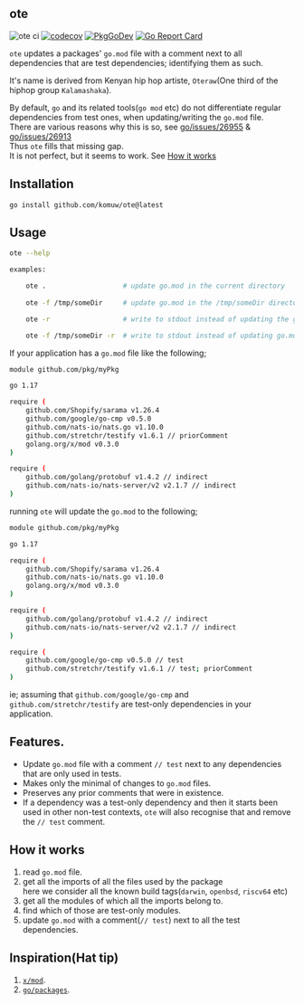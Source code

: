 ## ote          

![ote ci](https://github.com/komuw/ote/workflows/ote%20ci/badge.svg?branch=main)
[![codecov](https://codecov.io/gh/komuw/ote/branch/main/graph/badge.svg)](https://codecov.io/gh/komuw/ote)
[![PkgGoDev](https://pkg.go.dev/badge/https://pkg.go.dev/github.com/komuw/ote)](https://pkg.go.dev/github.com/komuw/ote)
[![Go Report Card](https://goreportcard.com/badge/github.com/komuw/ote)](https://goreportcard.com/report/github.com/komuw/ote)


`ote` updates a packages' `go.mod` file with a comment next to all dependencies that are test dependencies; identifying them as such.   

It's name is derived from Kenyan hip hop artiste, `Oteraw`(One third of the hiphop group `Kalamashaka`).                               

By default, `go` and its related tools(`go mod` etc) do not differentiate regular dependencies from test ones, when updating/writing the `go.mod` file.    
There are various reasons why this is so, see [go/issues/26955](https://github.com/golang/go/issues/26955) & [go/issues/26913](https://github.com/golang/go/issues/26913)      
Thus `ote` fills that missing gap.   
It is not perfect, but it seems to work. See [How it works](#how-it-works)



## Installation

```shell
go install github.com/komuw/ote@latest
```           


## Usage
```bash
ote --help
```
```bash
examples:

    ote .                   # update go.mod in the current directory
        
    ote -f /tmp/someDir     # update go.mod in the /tmp/someDir directory

    ote -r                  # write to stdout instead of updating the go.mod in the current directory

    ote -f /tmp/someDir -r  # write to stdout instead of updating go.mod file in the /tmp/someDir directory.  
```

If your application has a `go.mod` file like the following;
```bash
module github.com/pkg/myPkg

go 1.17

require (
	github.com/Shopify/sarama v1.26.4
	github.com/google/go-cmp v0.5.0
	github.com/nats-io/nats.go v1.10.0
	github.com/stretchr/testify v1.6.1 // priorComment
	golang.org/x/mod v0.3.0
)

require (
	github.com/golang/protobuf v1.4.2 // indirect
	github.com/nats-io/nats-server/v2 v2.1.7 // indirect
)
```
running `ote` will update the `go.mod` to the following;
```bash
module github.com/pkg/myPkg

go 1.17

require (
	github.com/Shopify/sarama v1.26.4
	github.com/nats-io/nats.go v1.10.0
	golang.org/x/mod v0.3.0
)

require (
	github.com/golang/protobuf v1.4.2 // indirect
	github.com/nats-io/nats-server/v2 v2.1.7 // indirect
)

require (
	github.com/google/go-cmp v0.5.0 // test
	github.com/stretchr/testify v1.6.1 // test; priorComment
)
```
ie; assuming that `github.com/google/go-cmp` and `github.com/stretchr/testify` are test-only dependencies in your application.


## Features.
- Update `go.mod` file with a comment `// test` next to any dependencies that are only used in tests.
- Makes only the minimal of changes to `go.mod` files.
- Preserves any prior comments that were in existence.
- If a dependency was a test-only dependency and then it starts been used in other non-test contexts, `ote` will also recognise that and remove the `// test` comment.


## How it works  
1. read `go.mod` file.
2. get all the imports of all the files used by the package    
  here we consider all the known build tags(`darwin`, `openbsd`, `riscv64` etc)    
3. get all the modules of which all the imports belong to.    
4. find which of those are test-only modules.   
5. update `go.mod` with a comment(`// test`) next to all the test dependencies.


## Inspiration(Hat tip)
1. [`x/mod`](https://pkg.go.dev/golang.org/x/mod).
2. [`go/packages`](https://pkg.go.dev/golang.org/x/tools/go/packages).
